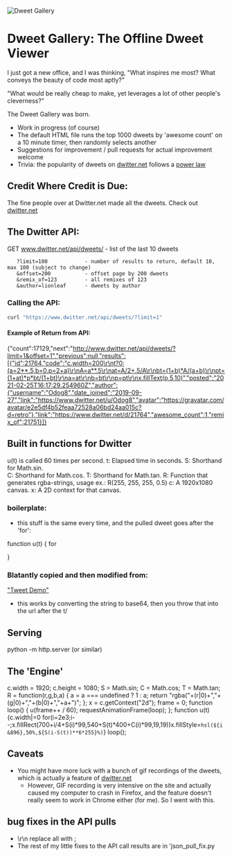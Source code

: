 ![Dweet Gallery](https://www.dwitter.net/static/img/logo_small.png)  
# Dweet Gallery: The Offline Dweet Viewer

I just got a new office, and I was thinking, "What inspires me most?  What conveys the beauty of code most aptly?"

"What would be really cheap to make, yet leverages a lot of other people's cleverness?"

The Dweet Gallery was born.
- Work in progress (of course)
- The default HTML file runs the top 1000 dweets by 'awesome count' on a 10 minute timer, then randomly selects another
- Suggestions for improvement / pull requests for actual improvement welcome
- Trivia: the popularity of dweets on [dwitter.net](https://www.dwitter.net/) follows a [power law](https://en.wikipedia.org/wiki/Power_law#/media/File:Long_tail.svg)

## Credit Where Credit is Due:
The fine people over at Dwitter.net made all the dweets.  Check out  [dwitter.net](https://www.dwitter.net/)

## The Dwitter API:
 GET www.dwitter.net/api/dweets/  - list of the last 10 dweets

       ?limit=100            - number of results to return, default 10, max 100 (subject to change)
       &offset=200           - offset page by 200 dweets
       &remix_of=123         - all remixes of 123
       &author=lionleaf      - dweets by author

### Calling the API:
 ```bash
 curl "https://www.dwitter.net/api/dweets/?limit=1"
 ```

#### Example of Return from API:
 {"count":17129,"next":"http://www.dwitter.net/api/dweets/?limit=1&offset=1","previous":null,"results":[{"id":21764,"code":"c.width=200\r\nt?0:(a=2**.5,b=0,p=2+a)\r\nA=a**.5\r\nat=A/2+.5/A\r\nbt=(1+b)*A/(a+b)\r\npt=(1+at)*p*bt/(1+bt)\r\na=at\r\nb=bt\r\np=pt\r\nx.fillText(p,5,10)","posted":"2021-02-25T16:17:29.254960Z","author":{"username":"Odog8","date_joined":"2019-09-27","link":"https://www.dwitter.net/u/Odog8","avatar":"https://gravatar.com/avatar/e2e5df4b52feaa72528a06bd24aa015c?d=retro"},"link":"https://www.dwitter.net/d/21764","awesome_count":1,"remix_of":21751}]}

## Built in functions for Dwitter

u(t) is called 60 times per second.
    t: Elapsed time in seconds.
    S: Shorthand for Math.sin.  
    C: Shorthand for Math.cos.
    T: Shorthand for Math.tan.
    R: Function that generates rgba-strings, usage ex.: R(255, 255, 255, 0.5)
    c: A 1920x1080 canvas.
    x: A 2D context for that canvas.

### boilerplate:
- this stuff is the same every time, and the pulled dweet goes after the 'for':

function u(t) {
for

}

### Blatantly copied and then modified from:	
["Tweet Demo"](https://arkt.is/t/)
- this works by converting the string to base64, then you throw that into the url after the t/


## Serving
python -m http.server
(or similar)


## The 'Engine'
c.width = 1920;
c.height = 1080;
S = Math.sin;
C = Math.cos;
T = Math.tan;
R = function(r,g,b,a) {
    a = a === undefined ? 1 : a;
    return "rgba("+(r|0)+","+(g|0)+","+(b|0)+","+a+")";
};
x = c.getContext("2d");
frame = 0;
function loop() {
    u(frame++ / 60);
    requestAnimationFrame(loop);
};
function u(t) {c.width|=0
for(i=2e3;i--;x.fillRect(700+i/4+S(i)*99,540+S(t)*400+C(i)*99,19,19))x.fillStyle=`hsl(${i&896},50%,${S(i-S(t))**6*255}%)`}
loop();
          

## Caveats
- You might have more luck with a bunch of gif recordings of the dweets, which is actually a feature of [dwitter.net](https://www.dwitter.net/)
  - However, GIF recording is very intensive on the site and actually caused my computer to crash in Firefox, and the feature doesn't really seem to work in Chrome either (for me).  So I went with this.

## bug fixes in the API pulls
- \r\n replace all with ;
- The rest of my little fixes to the API call results are in 'json_pull_fix.py
